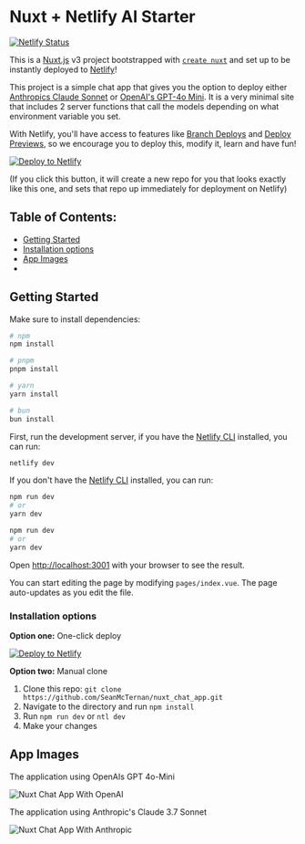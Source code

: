 # Nuxt + Netlify AI Starter

[![Netlify Status](https://api.netlify.com/api/v1/badges/46648482-644c-4c80-bafb-872057e51b6b/deploy-status)](https://app.netlify.com/sites/next-dev-starter/deploys)

This is a [Nuxt.js](https://nuxt.com/) v3 project bootstrapped with [`create nuxt`](https://github.com/nuxt/cli) and set up to be instantly deployed to [Netlify](https://url.netlify.com/SyTBPVamO)!

This project is a simple chat app that gives you the option to deploy either [Anthropics Claude Sonnet](https://www.anthropic.com/claude) or [OpenAI's GPT-4o Mini](https://openai.com/index/gpt-4o-mini-advancing-cost-efficient-intelligence/). It is a very minimal site that includes 2 server functions that call the models depending on what environment variable you set. 

With Netlify, you'll have access to features like [Branch Deploys](https://docs.netlify.com/site-deploys/overview/#branches-and-deploys) and [Deploy Previews](https://docs.netlify.com/deploy-preview/), so we encourage you to deploy this, modify it, learn and have fun!

[![Deploy to Netlify](https://www.netlify.com/img/deploy/button.svg)](https://app.netlify.com/start/deploy?repository=https://github.com/SeanMcTernan/nuxt_chat_app&utm_source=github&utm_medium=nuxt-chat-app&utm_campaign=solutions-engineering)

(If you click this button, it will create a new repo for you that looks exactly like this one, and sets that repo up immediately for deployment on Netlify)

## Table of Contents:

- [Getting Started](#getting-started)
- [Installation options](#installation-options)
- [App Images](#app-images)
- 
## Getting Started

Make sure to install dependencies:

```bash
# npm
npm install

# pnpm
pnpm install

# yarn
yarn install

# bun
bun install
```

First, run the development server,
if you have the [Netlify CLI](https://github.com/netlify/cli) installed, you can run:

```bash
netlify dev
```

If you don't have the [Netlify CLI](https://github.com/netlify/cli) installed, you can run:

```bash
npm run dev
# or
yarn dev
```

```bash
npm run dev
# or
yarn dev
```

Open [http://localhost:3001](http://localhost:3001) with your browser to see the result.

You can start editing the page by modifying `pages/index.vue`. The page auto-updates as you edit the file.

### Installation options

**Option one:** One-click deploy

[![Deploy to Netlify](https://www.netlify.com/img/deploy/button.svg)](https://app.netlify.com/start/deploy?repository=https://github.com/SeanMcTernan/nuxt_chat_app&utm_source=github&utm_medium=nuxt-chat-template&utm_campaign=solutions-engineering)

**Option two:** Manual clone

1. Clone this repo: `git clone https://github.com/SeanMcTernan/nuxt_chat_app.git`
2. Navigate to the directory and run `npm install`
3. Run `npm run dev` or `ntl dev`
4. Make your changes

## App Images

The application using OpenAIs GPT 4o-Mini

![Nuxt Chat App With OpenAI](https://images.contentstack.io/v3/assets/blt5e93e46bee7dad91/blt126186d633b3f891/67ec5c075ea260b63ecd4fe7/Screenshot_2025-04-01_at_16.48.08.png)

The application using Anthropic's Claude 3.7 Sonnet

![Nuxt Chat App With Anthropic](https://images.contentstack.io/v3/assets/blt5e93e46bee7dad91/blt727db09fa59f1ed1/67ec5c07deb0561ad8b03415/Screenshot_2025-04-01_at_16.49.29.png)
